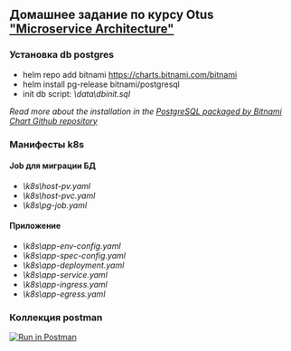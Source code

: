 ## Домашнее задание по курсу Otus ["Microservice Architecture"](https://otus.ru/lessons/microservice-architecture/?int_source=courses_catalog&int_term=programming)

### Установка db postgres
- helm repo add bitnami https://charts.bitnami.com/bitnami
- helm install pg-release bitnami/postgresql
- init db script: *\data\dbinit.sql*

*Read more about the installation in the [PostgreSQL packaged by Bitnami Chart Github repository](https://github.com/bitnami/charts/tree/master/bitnami/postgresql/#installing-the-chart)*

### Манифесты k8s
#### Job для миграции БД
- *\k8s\host-pv.yaml*
- *\k8s\host-pvc.yaml*
- *\k8s\pg-job.yaml*
#### Приложение
- *\k8s\app-env-config.yaml*
- *\k8s\app-spec-config.yaml*
- *\k8s\app-deployment.yaml*
- *\k8s\app-service.yaml*
- *\k8s\app-ingress.yaml*
- *\k8s\app-egress.yaml*


### Коллекция postman
[![Run in Postman](https://run.pstmn.io/button.svg)](https://app.getpostman.com/run-collection/8684620-ba32462f-a795-4ba2-b9bd-8cbc4e8a3d00?action=collection%2Ffork&collection-url=entityId%3D8684620-ba32462f-a795-4ba2-b9bd-8cbc4e8a3d00%26entityType%3Dcollection%26workspaceId%3D1c9635ea-c5e7-4ae3-ab6d-7fe223a5b93c)

["Microservice Architecture"]:(https://otus.ru/lessons/microservice-architecture/?int_source=courses_catalog&int_term=programming)
[PostgreSQL packaged by Bitnami Chart Github repository]:(https://github.com/bitnami/charts/tree/master/bitnami/postgresql/#installing-the-chart)
